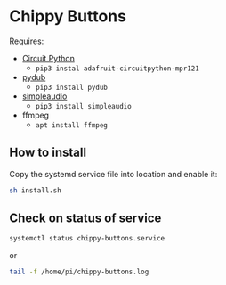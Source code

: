 # Chippy Buttons

Requires:
- [Circuit Python](https://circuitpython.readthedocs.io/projects/mpr121/en/latest/examples.html)
    - `pip3 instal adafruit-circuitpython-mpr121`
- [pydub](http://pydub.com)
    - `pip3 install pydub`
- [simpleaudio](https://pypi.org/project/simpleaudio/)
    - `pip3 install simpleaudio`
- ffmpeg
    - `apt install ffmpeg`

## How to install

Copy the systemd service file into location and enable it:
```sh
sh install.sh
```

## Check on status of service
```sh
systemctl status chippy-buttons.service
```

or

```sh
tail -f /home/pi/chippy-buttons.log
```